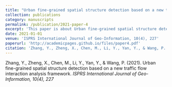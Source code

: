 ```yaml
---
title: "Urban fine-grained spatial structure detection based on a new traffic flow interaction analysis framework"
collection: publications
category: manuscripts
permalink: /publication/2021-paper-4
excerpt: 'This paper is about Urban fine-grained spatial structure detection based on a new traffic flow interaction analysis framework.'
date: 2021-01-01
venue: 'ISPRS International Journal of Geo-Information, 10(4), 227'
paperurl: 'http://academicpages.github.io/files/paper4.pdf'
citation: 'Zhang, Y., Zheng, X., Chen, M., Li, Y., Yan, Y., & Wang, P. (2021). &quot;Urban fine-grained spatial structure detection based on a new traffic flow interaction analysis framework&quot; <i>ISPRS International Journal of Geo-Information, 10(4), 227</i>'
---
```


Zhang, Y., Zheng, X., Chen, M., Li, Y., Yan, Y., & Wang, P. (2021). Urban fine-grained spatial structure detection based on a new traffic flow interaction analysis framework. <i>ISPRS International Journal of Geo-Information, 10(4), 227</i>

